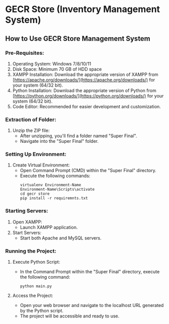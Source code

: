 # GECR Store (Inventory Management System)

## How to Use GECR Store Management System

### Pre-Requisites:
1. Operating System: Windows 7/8/10/11
2. Disk Space: Minimum 70 GB of HDD space
3. XAMPP Installation: Download the appropriate version of XAMPP from [https://apache.org/downloads/](https://apache.org/downloads/) for your system (64/32 bit).
4. Python Installation: Download the appropriate version of Python from [https://python.org/downloads/](https://python.org/downloads/) for your system (64/32 bit).
5. Code Editor: Recommended for easier development and customization.

### Extraction of Folder:
1. Unzip the ZIP file:
   - After unzipping, you'll find a folder named "Super Final".
   - Navigate into the "Super Final" folder.

### Setting Up Environment:
1. Create Virtual Environment:
   - Open Command Prompt (CMD) within the "Super Final" directory.
   - Execute the following commands:
     ```
     virtualenv Environment-Name
     Environment-Name\Scripts\activate
     cd gecr store
     pip install -r requiremnts.txt
     ```

### Starting Servers:
1. Open XAMPP:
   - Launch XAMPP application.
2. Start Servers:
   - Start both Apache and MySQL servers.

### Running the Project:
1. Execute Python Script:
   - In the Command Prompt within the "Super Final" directory, execute the following command:
     ```
     python main.py
     ```

2. Access the Project:
   - Open your web browser and navigate to the localhost URL generated by the Python script.
   - The project will be accessible and ready to use.
